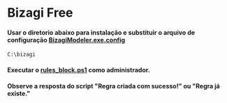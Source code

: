 # Bizagi Free

#### Usar o diretorio abaixo para instalação e substituir o arquivo de configuração [BizagiModeler.exe.config](https://github.com/TIC-ZOOMtech/Softwares/blob/main/bizagi/BizagiModeler.exe.config)

```
C:\bizagi
```

#### Executar o [rules_block.ps1](https://github.com/TIC-ZOOMtech/Softwares/blob/main/bizagi/rules_block.ps1) como administrador. 



#### Observe a resposta do script "Regra criada com sucesso!" ou "Regra já existe."
